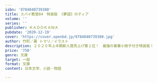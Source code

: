 ```yaml
---
isbn: '9784040739380'
title: スパイ教室04　特装版 《夢語》のティア
volume: ''
series: ''
publisher: ＫＡＤＯＫＡＷＡ
pubdate: '2020-12-19'
cover: 'https://cover.openbd.jp/9784040739380.jpg'
author: 竹町／著 トマリ／イラスト
description: ２０２０年上半期新人賞売上げ第１位！　最強の豪華小冊子付き特装版！
price: '750'
genre: 文庫
target: 一般
format: 文庫
content: 日本文学、小説・物語

---
```

